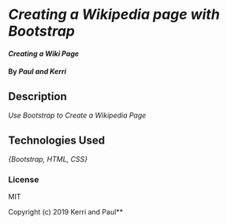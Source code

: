 # _Creating a Wikipedia page with Bootstrap_

#### _Creating a Wiki Page_

#### By _Paul and Kerri_

## Description

_Use Bootstrap to Create a Wikipedia Page_



## Technologies Used

_{Bootstrap, HTML, CSS}_

### License

MIT

Copyright (c) 2019 Kerri and Paul**
